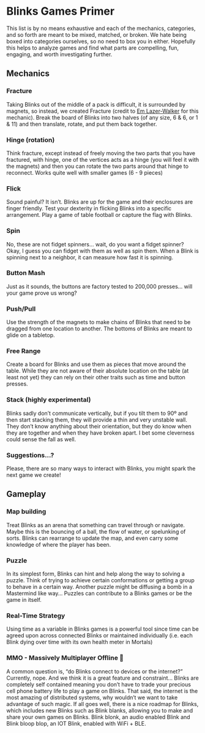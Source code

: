 # Blinks Games Primer
This list is by no means exhaustive and each of the mechanics, categories, and so forth are meant to be mixed, matched, or broken. We hate being boxed into categories ourselves, so no need to box you in either. Hopefully this helps to analyze games and find what parts are compelling, fun, engaging, and worth investigating further.

## Mechanics
### Fracture

Taking Blinks out of the middle of a pack is difficult, it is surrounded by magnets, so instead, we created Fracture (credit to [Em Lazer-Walker](https://lazerwalker.com/) for this mechanic). Break the board of Blinks into two halves (of any size, 6 & 6, or 1 & 11) and then translate, rotate, and put them back together.


### Hinge (rotation)

Think fracture, except instead of freely moving the two parts that you have fractured, with hinge, one of the vertices acts as a hinge (you will feel it with the magnets) and then you can rotate the two parts around that hinge to reconnect. Works quite well with smaller games (6 - 9 pieces)


### Flick

Sound painful? It isn’t. Blinks are up for the game and their enclosures are finger friendly. Test your dexterity in flicking Blinks into a specific arrangement. Play a game of table football or capture the flag with Blinks.


### Spin

No, these are not fidget spinners… wait, do you want a fidget spinner? Okay, I guess you can fidget with them as well as spin them. When a Blink is spinning next to a neighbor, it can measure how fast it is spinning.


### Button Mash

Just as it sounds, the buttons are factory tested to 200,000 presses… will your game prove us wrong?


### Push/Pull

Use the strength of the magnets to make chains of Blinks that need to be dragged from one location to another. The bottoms of Blinks are meant to glide on a tabletop.


### Free Range

Create a board for Blinks and use them as pieces that move around the table. While they are not aware of their absolute location on the table (at least not yet) they can rely on their other traits such as time and button presses.


### Stack (highly experimental)

Blinks sadly don’t communicate vertically, but if you tilt them to 90º and then start stacking them, they will provide a thin and very unstable wall. They don’t know anything about their orientation, but they do know when they are together and when they have broken apart. I bet some cleverness could sense the fall as well.


### Suggestions…?

Please, there are so many ways to interact with Blinks, you might spark the next game we create!


## Gameplay
### Map building

Treat Blinks as an arena that something can travel through or navigate. Maybe this is the bouncing of a ball, the flow of water, or spelunking of sorts. Blinks can rearrange to update the map, and even carry some knowledge of where the player has been.


### Puzzle

In its simplest form, Blinks can hint and help along the way to solving a puzzle. Think of trying to achieve certain conformations or getting a group to behave in a certain way. Another puzzle might be diffusing a bomb in a Mastermind like way… Puzzles can contribute to a Blinks games or be the game in itself. 


### Real-Time Strategy

Using time as a variable in Blinks games is a powerful tool since time can be agreed upon across connected Blinks or maintained individually (i.e. each Blink dying over time with its own health meter in Mortals) 


### MMO - Massively Multiplayer Offline 🙂 

A common question is, “do Blinks connect to devices or the internet?” Currently, nope. And we think it is a great feature and constraint… Blinks are completely self contained meaning you don’t have to trade your precious cell phone battery life to play a game on Blinks. That said, the internet is the most amazing of distributed systems, why wouldn’t we want to take advantage of such magic. If all goes well, there is a nice roadmap for Blinks, which includes new Blinks such as Blink blanks, allowing you to make and share your own games on Blinks. Blink blonk, an audio enabled Blink and Blink bloop blop, an IOT Blink, enabled with WiFi + BLE.
